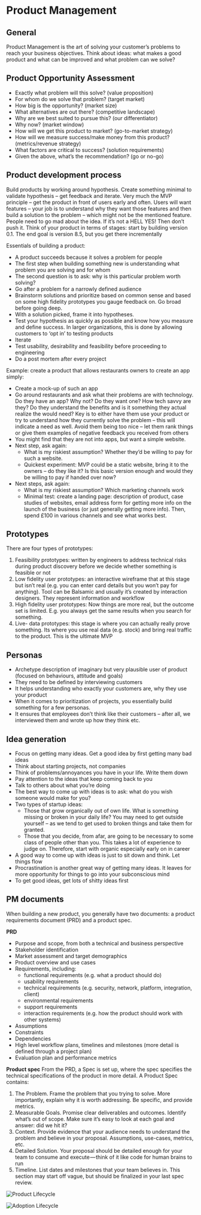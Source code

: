 # Product Management 
## General
Product Management is the art of solving your customer’s problems to reach your business objectives. 
Think about ideas: what makes a good product and what can be improved and what problem can we solve? 

## Product Opportunity Assessment
- Exactly what problem will this solve? (value proposition)
- For whom do we solve that problem? (target market)
- How big is the opportunity? (market size)
- What alternatives are out there? (competitive landscape)
- Why are we best suited to pursue this? (our differentiator)
- Why now? (market window)
- How will we get this product to market? (go-to-market strategy)
- How will we measure success/make money from this product? (metrics/revenue strategy)
- What factors are critical to success? (solution requirements)
- Given the above, what’s the recommendation? (go or no-go)

## Product development process
Build products by working around hypothesis. Create something minimal to validate hypothesis – get feedback and iterate. Very much the MVP principle – get the product in front of users early and often. Users will want features – your job is to understand why they want those features and then build a solution to the problem – which might not be the mentioned feature. People need to go mad about the idea. If it’s not a HELL YES! Then don’t push it. Think of your product in terms of stages: start by building version 0.1. The end goal is version 8.5, but you get there incrementally   

Essentials of building a product:
- A product succeeds because it solves a problem for people
- The first step when building something new is understanding what problem you are solving and for whom
- The second question is to ask: why is this particular problem worth solving?
- Go after a problem for a narrowly defined audience
- Brainstorm solutions and prioritize based on common sense and based on some high fidelity prototypes you gauge feedback on. Go broad before going deep. 
- With a solution picked, frame it into hypotheses. 
- Test your hypothesis as quickly as possible and know how you measure and define success. In larger organizations, this is done by allowing customers to ‘opt in’ to testing products 
- Iterate 
- Test usability, desirability and feasibility before proceeding to engineering
- Do a post mortem after every project

Example: create a product that allows restaurants owners to create an app simply:
- Create a mock-up of such an app 
- Go around restaurants and ask what their problems are with technology. Do they have an app? Why not? Do they want one? How tech savvy are they? Do they understand the benefits and is it something they actual realize the would need? Key is to either have them use your product or try to understand how they currently solve the problem – this will indicate a need as well. Avoid them being too nice – let them rank things or give them examples of negative feedback you received from others 
- You might find that they are not into apps, but want a simple website. 
- Next step, ask again:
  - What is my riskiest assumption? Whether they’d be willing to pay for such a website. 
  - Quickest experiment: MVP could be a static website, bring it to the owners – do they like it? Is this basic version enough and would they be willing to pay if handed over now? 
- Next steps, ask again:
  - What is my riskiest assumption? Which marketing channels work
  - Minimal test: create a landing page: description of product, case studies of websites, email address form for getting more info on the launch of the business (or just generally getting more info). Then, spend £100 in various channels and see what works best. 

## Prototypes
There are four types of prototypes:
1. Feasibility prototypes: written by engineers to address technical risks during product discovery before we decide whether something is feasible or not
2. Low fidelity user prototypes: an interactive wireframe that at this stage but isn’t real (e.g. you can enter card details but you won’t pay for anything). Tool can be Balsamic and usually it’s created by interaction designers. They represent information and workflow
3. High fidelity user prototypes: Now things are more real, but the outcome set is limited. E.g. you always get the same results when you search for something. 
4. Live- data prototypes: this stage is where you can actually really prove something. Its where you use real data (e.g. stock) and bring real traffic to the product. This is the ultimate MVP

## Personas
- Archetype description of imaginary but very plausible user of product (focused on behaviours, attitude and goals)
- They need to be defined by interviewing customers
- It helps understanding who exactly your customers are, why they use your product
- When it comes to prioritization of projects, you essentially build something for a few personas. 
- It ensures that employees don’t think like their customers – after all, we interviewed them and wrote up how they think etc. 

## Idea generation
- Focus on getting many ideas. Get a good idea by first getting many bad ideas
- Think about starting projects, not companies
- Think of problems/annoyances you have in your life. Write them down
- Pay attention to the ideas that keep coming back to you 
- Talk to others about what you’re doing 
- The best way to come up with ideas is to ask: what do you wish someone would make for you? 
- Two types of startup ideas: 
  - Those that grow organically out of own life. What is something missing or broken in your daily life? You may need to get outside yourself – as we tend to get used to broken things and take them for granted. 
  - Those that you decide, from afar, are going to be necessary to some class of people other than you. This takes a lot of experience to judge on. Therefore, start with organic especially early on in career 
- A good way to come up with ideas is just to sit down and think. Let things flow
- Procrastination is another great way of getting many ideas. It leaves for more opportunity for things to go into your subconscious mind
- To get good ideas, get lots of shitty ideas first

## PM documents
When building a new product, you generally have two documents: a product requirements document (PRD) and a product spec. 

**PRD**
- Purpose and scope, from both a technical and business perspective
- Stakeholder identification
- Market assessment and target demographics
- Product overview and use cases
- Requirements, including:
  - functional requirements (e.g. what a product should do)
  - usability requirements
  - technical requirements (e.g. security, network, platform, integration, client)
  - environmental requirements
  - support requirements
  - interaction requirements (e.g. how the product should work with other systems)
- Assumptions
- Constraints
- Dependencies
- High level workflow plans, timelines and milestones (more detail is defined through a project plan)
- Evaluation plan and performance metrics

**Product spec**
From the PRD, a Spec is set up, where the spec specifies the technical specifications of the product in more detail. A Product Spec contains: 
1. The Problem. Frame the problem that you trying to solve. More importantly, explain why it is worth addressing. Be specific, and provide metrics.
2. Measurable Goals. Promise clear deliverables and outcomes. Identify what’s out of scope. Make sure it’s easy to look at each goal and answer: did we hit it?
3. Context. Provide evidence that your audience needs to understand the problem and believe in your proposal. Assumptions, use-cases, metrics, etc.
4. Detailed Solution. Your proposal should be detailed enough for your team to consume and execute — think of it like code for human brains to run
5. Timeline. List dates and milestones that your team believes in. This section may start off vague, but should be finalized in your last spec review.

![Product Lifecycle](https://user-images.githubusercontent.com/28791247/109334975-521d3380-7859-11eb-97d5-47be928845c4.jpg)

![Adoption Lifecycle](https://user-images.githubusercontent.com/28791247/109337107-3a937a00-785c-11eb-9103-c37a6e74f9a4.png)
